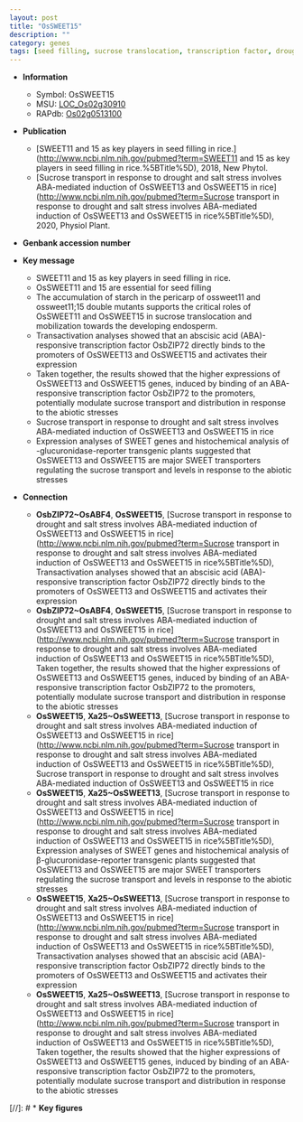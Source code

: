 ```yaml
---
layout: post
title: "OsSWEET15"
description: ""
category: genes
tags: [seed filling, sucrose translocation, transcription factor, drought, salt, abiotic stress, salt stress, stress, biotic stress, abscisic acid, sucrose]
---
```


* **Information**  
    + Symbol: OsSWEET15  
    + MSU: [LOC_Os02g30910](http://rice.uga.edu/cgi-bin/ORF_infopage.cgi?orf=LOC_Os02g30910)  
    + RAPdb: [Os02g0513100](http://rapdb.dna.affrc.go.jp/viewer/gbrowse_details/irgsp1?name=Os02g0513100)  

* **Publication**  
    + [SWEET11 and 15 as key players in seed filling in rice.](http://www.ncbi.nlm.nih.gov/pubmed?term=SWEET11 and 15 as key players in seed filling in rice.%5BTitle%5D), 2018, New Phytol.
    + [Sucrose transport in response to drought and salt stress involves ABA-mediated induction of OsSWEET13 and OsSWEET15 in rice](http://www.ncbi.nlm.nih.gov/pubmed?term=Sucrose transport in response to drought and salt stress involves ABA-mediated induction of OsSWEET13 and OsSWEET15 in rice%5BTitle%5D), 2020, Physiol Plant.

* **Genbank accession number**  

* **Key message**  
    + SWEET11 and 15 as key players in seed filling in rice.
    + OsSWEET11 and 15 are essential for seed filling
    + The accumulation of starch in the pericarp of ossweet11 and ossweet11;15 double mutants supports the critical roles of OsSWEET11 and OsSWEET15 in sucrose translocation and mobilization towards the developing endosperm.
    + Transactivation analyses showed that an abscisic acid (ABA)-responsive transcription factor OsbZIP72 directly binds to the promoters of OsSWEET13 and OsSWEET15 and activates their expression
    + Taken together, the results showed that the higher expressions of OsSWEET13 and OsSWEET15 genes, induced by binding of an ABA-responsive transcription factor OsbZIP72 to the promoters, potentially modulate sucrose transport and distribution in response to the abiotic stresses
    + Sucrose transport in response to drought and salt stress involves ABA-mediated induction of OsSWEET13 and OsSWEET15 in rice
    + Expression analyses of SWEET genes and histochemical analysis of <a6><c2>-glucuronidase-reporter transgenic plants suggested that OsSWEET13 and OsSWEET15 are major SWEET transporters regulating the sucrose transport and levels in response to the abiotic stresses

* **Connection**  
    + __OsbZIP72~OsABF4__, __OsSWEET15__, [Sucrose transport in response to drought and salt stress involves ABA-mediated induction of OsSWEET13 and OsSWEET15 in rice](http://www.ncbi.nlm.nih.gov/pubmed?term=Sucrose transport in response to drought and salt stress involves ABA-mediated induction of OsSWEET13 and OsSWEET15 in rice%5BTitle%5D),  Transactivation analyses showed that an abscisic acid (ABA)-responsive transcription factor OsbZIP72 directly binds to the promoters of OsSWEET13 and OsSWEET15 and activates their expression
    + __OsbZIP72~OsABF4__, __OsSWEET15__, [Sucrose transport in response to drought and salt stress involves ABA-mediated induction of OsSWEET13 and OsSWEET15 in rice](http://www.ncbi.nlm.nih.gov/pubmed?term=Sucrose transport in response to drought and salt stress involves ABA-mediated induction of OsSWEET13 and OsSWEET15 in rice%5BTitle%5D),  Taken together, the results showed that the higher expressions of OsSWEET13 and OsSWEET15 genes, induced by binding of an ABA-responsive transcription factor OsbZIP72 to the promoters, potentially modulate sucrose transport and distribution in response to the abiotic stresses
    + __OsSWEET15__, __Xa25~OsSWEET13__, [Sucrose transport in response to drought and salt stress involves ABA-mediated induction of OsSWEET13 and OsSWEET15 in rice](http://www.ncbi.nlm.nih.gov/pubmed?term=Sucrose transport in response to drought and salt stress involves ABA-mediated induction of OsSWEET13 and OsSWEET15 in rice%5BTitle%5D), Sucrose transport in response to drought and salt stress involves ABA-mediated induction of OsSWEET13 and OsSWEET15 in rice
    + __OsSWEET15__, __Xa25~OsSWEET13__, [Sucrose transport in response to drought and salt stress involves ABA-mediated induction of OsSWEET13 and OsSWEET15 in rice](http://www.ncbi.nlm.nih.gov/pubmed?term=Sucrose transport in response to drought and salt stress involves ABA-mediated induction of OsSWEET13 and OsSWEET15 in rice%5BTitle%5D),  Expression analyses of SWEET genes and histochemical analysis of β-glucuronidase-reporter transgenic plants suggested that OsSWEET13 and OsSWEET15 are major SWEET transporters regulating the sucrose transport and levels in response to the abiotic stresses
    + __OsSWEET15__, __Xa25~OsSWEET13__, [Sucrose transport in response to drought and salt stress involves ABA-mediated induction of OsSWEET13 and OsSWEET15 in rice](http://www.ncbi.nlm.nih.gov/pubmed?term=Sucrose transport in response to drought and salt stress involves ABA-mediated induction of OsSWEET13 and OsSWEET15 in rice%5BTitle%5D),  Transactivation analyses showed that an abscisic acid (ABA)-responsive transcription factor OsbZIP72 directly binds to the promoters of OsSWEET13 and OsSWEET15 and activates their expression
    + __OsSWEET15__, __Xa25~OsSWEET13__, [Sucrose transport in response to drought and salt stress involves ABA-mediated induction of OsSWEET13 and OsSWEET15 in rice](http://www.ncbi.nlm.nih.gov/pubmed?term=Sucrose transport in response to drought and salt stress involves ABA-mediated induction of OsSWEET13 and OsSWEET15 in rice%5BTitle%5D),  Taken together, the results showed that the higher expressions of OsSWEET13 and OsSWEET15 genes, induced by binding of an ABA-responsive transcription factor OsbZIP72 to the promoters, potentially modulate sucrose transport and distribution in response to the abiotic stresses

[//]: # * **Key figures**  


